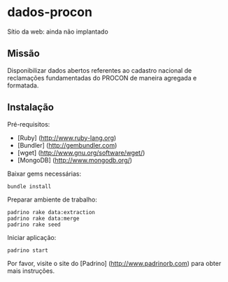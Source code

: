 dados-procon
============

Sítio da web: ainda não implantado

Missão
------

Disponibilizar dados abertos referentes ao cadastro nacional de reclamações fundamentadas do PROCON de maneira agregada e formatada.

Instalação
----------

Pré-requisitos:
- [Ruby] (http://www.ruby-lang.org)
- [Bundler] (http://gembundler.com)
- [wget] (http://www.gnu.org/software/wget/)
- [MongoDB] (http://www.mongodb.org/)

Baixar gems necessárias:
```
bundle install
```

Preparar ambiente de trabalho:
```
padrino rake data:extraction
padrino rake data:merge
padrino rake seed
```

Iniciar aplicação:
```
padrino start
```
Por favor, visite o site do [Padrino] (http://www.padrinorb.com) para obter mais instruções.
